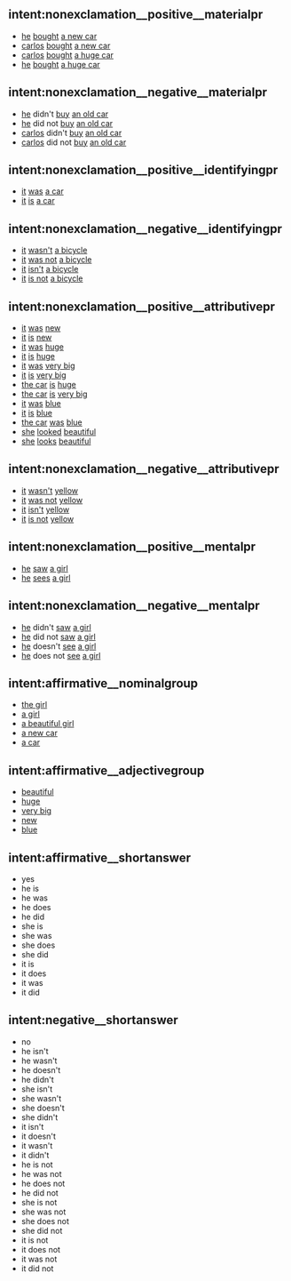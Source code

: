 ## intent:nonexclamation__positive__materialpr
- [he](actor) [bought](materialpr) [a new car](goal)
- [carlos](actor) [bought](materialpr) [a new car](goal)
- [carlos](actor) [bought](materialpr) [a huge car](goal)
- [he](actor) [bought](materialpr) [a huge car](goal)

## intent:nonexclamation__negative__materialpr
- [he](actor) didn't [buy](materialpr) [an old car](goal)
- [he](actor) did not [buy](materialpr) [an old car](goal)
- [carlos](actor) didn't [buy](materialpr) [an old car](goal)
- [carlos](actor) did not [buy](materialpr) [an old car](goal)

## intent:nonexclamation__positive__identifyingpr
- [it](identified) [was](identifyingpr) [a car](identifier)
- [it](identified) [is](identifyingpr) [a car](identifier)

## intent:nonexclamation__negative__identifyingpr
- [it](identified) [wasn't](identifyingpr) [a bicycle](identifier)
- [it](identified) [was not](identifyingpr) [a bicycle](identifier)
- [it](identified) [isn't](identifyingpr) [a bicycle](identifier)
- [it](identified) [is not](identifyingpr) [a bicycle](identifier)

## intent:nonexclamation__positive__attributivepr
- [it](carrier) [was](attributivepr) [new](attributive)
- [it](carrier) [is](attributivepr) [new](attributive)
- [it](carrier) [was](attributivepr) [huge](attributive)
- [it](carrier) [is](attributivepr) [huge](attributive)
- [it](carrier) [was](attributivepr) [very big](attributive)
- [it](carrier) [is](attributivepr) [very big](attributive)
- [the car](carrier) [is](attributivepr) [huge](attributive)
- [the car](carrier) [is](attributivepr) [very big](attributive)
- [it](carrier) [was](attributivepr) [blue](attributive)
- [it](carrier) [is](attributivepr) [blue](attributive)
- [the car](carrier) [was](attributivepr) [blue](attributive)
- [she](carrier) [looked](attributivepr) [beautiful](attributive)
- [she](carrier) [looks](attributivepr) [beautiful](attributive)

## intent:nonexclamation__negative__attributivepr
- [it](carrier) [wasn't](attributivepr) [yellow](attributive)
- [it](carrier) [was not](attributivepr) [yellow](attributive)
- [it](carrier) [isn't](attributivepr) [yellow](attributive)
- [it](carrier) [is not](attributivepr) [yellow](attributive)

## intent:nonexclamation__positive__mentalpr
- [he](sensor) [saw](mentalpr) [a girl](phenomenon)
- [he](sensor) [sees](mentalpr) [a girl](phenomenon)

## intent:nonexclamation__negative__mentalpr
- [he](sensor) didn't [saw](mentalpr) [a girl](phenomenon)
- [he](sensor) did not [saw](mentalpr) [a girl](phenomenon)
- [he](sensor) doesn't [see](mentalpr) [a girl](phenomenon)
- [he](sensor) does not [see](mentalpr) [a girl](phenomenon)

## intent:affirmative__nominalgroup
- [the girl](nominalgrp)
- [a girl](nominalgrp)
- [a beautiful girl](nominalgrp)
- [a new car](nominalgrp)
- [a car](nominalgrp)

## intent:affirmative__adjectivegroup
- [beautiful](adjectivegrp)
- [huge](adjectivegrp)
- [very big](adjectivegrp)
- [new](adjectivegrp)
- [blue](adjectivegrp)

## intent:affirmative__shortanswer
- yes
- he is
- he was
- he does
- he did
- she is
- she was
- she does
- she did
- it is
- it does
- it was
- it did

## intent:negative__shortanswer
- no
- he isn't
- he wasn't
- he doesn't
- he didn't
- she isn't
- she wasn't
- she doesn't
- she didn't
- it isn't
- it doesn't
- it wasn't
- it didn't
- he is not
- he was not
- he does not
- he did not
- she is not
- she was not
- she does not
- she did not
- it is not
- it does not
- it was not
- it did not
